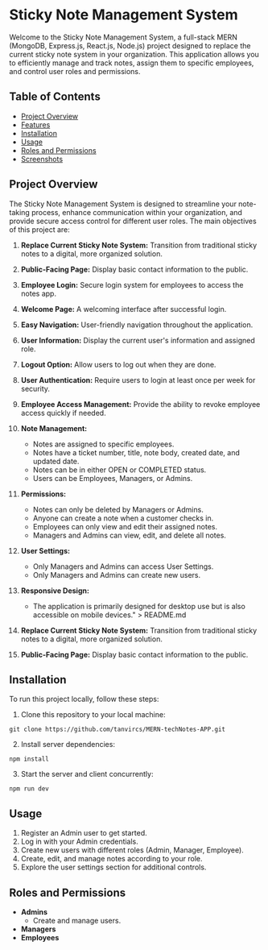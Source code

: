 # Sticky Note Management System

Welcome to the Sticky Note Management System, a full-stack MERN (MongoDB, Express.js, React.js, Node.js) project designed to replace the current sticky note system in your organization. This application allows you to efficiently manage and track notes, assign them to specific employees, and control user roles and permissions.

## Table of Contents

- [Project Overview](#project-overview)
- [Features](#features)
- [Installation](#installation)
- [Usage](#usage)
- [Roles and Permissions](#roles-and-permissions)
- [Screenshots](#screenshots)

## Project Overview

The Sticky Note Management System is designed to streamline your note-taking process, enhance communication within your organization, and provide secure access control for different user roles. The main objectives of this project are:

1. **Replace Current Sticky Note System:** Transition from traditional sticky notes to a digital, more organized solution.

2. **Public-Facing Page:** Display basic contact information to the public.

3. **Employee Login:** Secure login system for employees to access the notes app.

4. **Welcome Page:** A welcoming interface after successful login.

5. **Easy Navigation:** User-friendly navigation throughout the application.

6. **User Information:** Display the current user's information and assigned role.

7. **Logout Option:** Allow users to log out when they are done.

8. **User Authentication:** Require users to login at least once per week for security.

9. **Employee Access Management:** Provide the ability to revoke employee access quickly if needed.

10. **Note Management:**

    - Notes are assigned to specific employees.
    - Notes have a ticket number, title, note body, created date, and updated date.
    - Notes can be in either OPEN or COMPLETED status.
    - Users can be Employees, Managers, or Admins.

11. **Permissions:**

    - Notes can only be deleted by Managers or Admins.
    - Anyone can create a note when a customer checks in.
    - Employees can only view and edit their assigned notes.
    - Managers and Admins can view, edit, and delete all notes.

12. **User Settings:**

    - Only Managers and Admins can access User Settings.
    - Only Managers and Admins can create new users.

13. **Responsive Design:**

    - The application is primarily designed for desktop use but is also accessible on mobile devices." > README.md

14. **Replace Current Sticky Note System:** Transition from traditional sticky notes to a digital, more organized solution.

15. **Public-Facing Page:** Display basic contact information to the public.

## Installation

To run this project locally, follow these steps:

1. Clone this repository to your local machine:

```
git clone https://github.com/tanvircs/MERN-techNotes-APP.git

```

2. Install server dependencies:

```
npm install

```

3. Start the server and client concurrently:

```
npm run dev

```

## Usage

1. Register an Admin user to get started.
2. Log in with your Admin credentials.
3. Create new users with different roles (Admin, Manager, Employee).
4. Create, edit, and manage notes according to your role.
5. Explore the user settings section for additional controls.

## Roles and Permissions

- **Admins**
  - Create and manage users.
- **Managers**
- **Employees**
